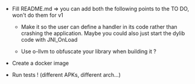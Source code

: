 - Fill README.md => you can add both the following points to the TO DO, won't do them for v1

    - Make it so the user can define a handler in its code rather than crashing the application. Maybe you could also just start the dylib code with JNI_OnLoad

    - Use o-llvm to obfuscate your library when building it ?

- Create a docker image

- Run tests ! (different APKs, different arch...)